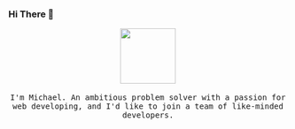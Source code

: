 ### Hi There 👋

<p align="center">
<img src="https://media.giphy.com/media/du3J3cXyzhj75IOgvA/giphy.gif" width="100px">
  <br><br>
  <samp>
I'm Michael. An ambitious problem solver with a passion for web developing, and I'd like to join a team of like-minded developers.
</p>
